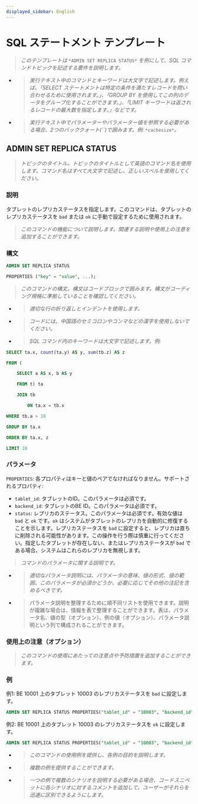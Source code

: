 ```yaml
---
displayed_sidebar: English
---
```


# SQL ステートメント テンプレート

> *このテンプレートは* `*ADMIN SET REPLICA STATUS*` *を例にして、SQL コマンドトピックを記述する要件を説明します。*

- > *実行テキスト中のコマンドとキーワードは大文字で記述します。例えば、「SELECT ステートメントは特定の条件を満たすレコードを問い合わせるために使用されます。」、「GROUP BY を使用してこの列のデータをグループ化することができます。」、「LIMIT キーワードは返されるレコードの最大数を指定します。」などです。*

- > *実行テキスト中でパラメーターやパラメーター値を参照する必要がある場合、2つのバッククォート(``)で囲みます。例:* `*cachesize*`*。*

## ADMIN SET REPLICA STATUS

> *トピックのタイトル。トピックのタイトルとして英語のコマンド名を使用します。コマンド名はすべて大文字で記述し、正しいスペルを使用してください。*

### 説明

タブレットのレプリカステータスを指定します。このコマンドは、タブレットのレプリカステータスを `bad` または `ok` に手動で設定するために使用されます。

> *このコマンドの機能について説明します。関連する説明や使用上の注意を追加することができます。*

### 構文

```SQL
ADMIN SET REPLICA STATUS

PROPERTIES ("key" = "value", ...);
```

> *このコマンドの構文。構文はコードブロックで囲みます。構文がコーディング規格に準拠していることを確認してください。*

- > *適切な行の折り返しとインデントを使用します。*

- > *コードには、中国語のセミコロンやコンマなどの漢字を使用しないでください。*

- > *SQL コマンド内のキーワードは大文字で記述します。例:*

```SQL
SELECT ta.x, count(ta.y) AS y, sum(tb.z) AS z

FROM (

    SELECT a AS x, b AS y

    FROM t) ta

    JOIN tb

        ON ta.x = tb.x

WHERE tb.a > 10

GROUP BY ta.x

ORDER BY ta.x, z

LIMIT 10
```

### パラメータ

`PROPERTIES`: 各プロパティはキーと値のペアでなければなりません。サポートされるプロパティ:

- `tablet_id`: タブレットのID。このパラメータは必須です。
- `backend_id`: タブレットのBE ID。このパラメータは必須です。
- `status`: レプリカのステータス。このパラメータは必須です。有効な値は `bad` と `ok` です。`ok` はシステムがタブレットのレプリカを自動的に修復することを示します。レプリカステータスを `bad` に設定すると、レプリカは直ちに削除される可能性があります。この操作を行う際は慎重に行ってください。指定したタブレットが存在しない、またはレプリカステータスが `bad` である場合、システムはこれらのレプリカを無視します。

> *コマンドのパラメータに関する説明です。*

- > *適切なパラメータ説明には、パラメータの意味、値の形式、値の範囲、このパラメータが必須かどうか、必要に応じてその他の注記を含めるべきです。*

- > パラメータ説明を整理するために順不同リストを使用できます。説明が複雑な場合は、情報を表で整理することができます。表は、パラメータ名、値の型（オプション）、例の値（オプション）、パラメータ説明という列で構成されることができます。

### 使用上の注意（オプション）

> *このコマンドの使用にあたっての注意点や予防措置を追加することができます。*

### 例

例1: BE 10001 上のタブレット 10003 のレプリカステータスを `bad` に設定します。

```SQL
ADMIN SET REPLICA STATUS PROPERTIES("tablet_id" = "10003", "backend_id" = "10001", "status" = "bad");
```

例2: BE 10001 上のタブレット 10003 のレプリカステータスを `ok` に設定します。

```SQL
ADMIN SET REPLICA STATUS PROPERTIES("tablet_id" = "10003", "backend_id" = "10001", "status" = "ok");
```

- > *このコマンドの使用例を提供し、各例の目的を説明します。*

- > *複数の例を提供することができます。*

- > *一つの例で複数のシナリオを説明する必要がある場合、コードスニペットに各シナリオに対するコメントを追加して、ユーザーがそれらを迅速に区別できるようにします。*
